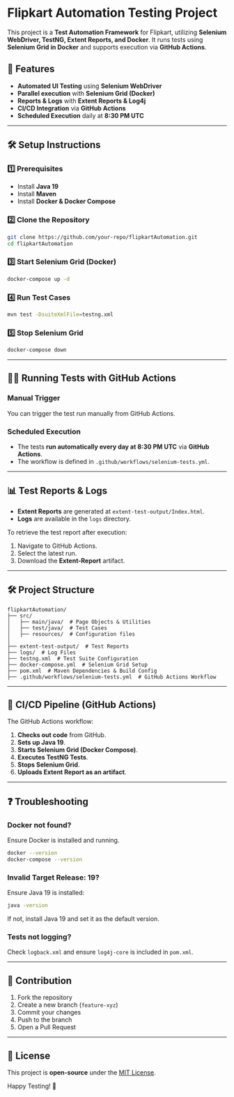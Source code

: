 # Flipkart Automation Testing Project

This project is a **Test Automation Framework** for Flipkart, utilizing **Selenium WebDriver, TestNG, Extent Reports, and Docker**. It runs tests using **Selenium Grid in Docker** and supports execution via **GitHub Actions**.

## 📌 Features
- **Automated UI Testing** using **Selenium WebDriver**
- **Parallel execution** with **Selenium Grid (Docker)**
- **Reports & Logs** with **Extent Reports & Log4j**
- **CI/CD Integration** via **GitHub Actions**
- **Scheduled Execution** daily at **8:30 PM UTC**

---

## 🛠️ Setup Instructions

### **1️⃣ Prerequisites**
- Install **Java 19**
- Install **Maven**
- Install **Docker & Docker Compose**

### **2️⃣ Clone the Repository**
```sh
git clone https://github.com/your-repo/flipkartAutomation.git
cd flipkartAutomation
```

### **3️⃣ Start Selenium Grid (Docker)**
```sh
docker-compose up -d
```

### **4️⃣ Run Test Cases**
```sh
mvn test -DsuiteXmlFile=testng.xml
```

### **5️⃣ Stop Selenium Grid**
```sh
docker-compose down
```

---

## 🏃‍♂️ Running Tests with GitHub Actions

### **Manual Trigger**
You can trigger the test run manually from GitHub Actions.

### **Scheduled Execution**
- The tests **run automatically every day at 8:30 PM UTC** via **GitHub Actions**.
- The workflow is defined in `.github/workflows/selenium-tests.yml`.

---

## 📊 Test Reports & Logs
- **Extent Reports** are generated at `extent-test-output/Index.html`.
- **Logs** are available in the `logs` directory.

To retrieve the test report after execution:
1. Navigate to GitHub Actions.
2. Select the latest run.
3. Download the **Extent-Report** artifact.

---

## 🛠️ Project Structure
```
flipkartAutomation/
├── src/
│   ├── main/java/  # Page Objects & Utilities
│   ├── test/java/  # Test Cases
│   ├── resources/  # Configuration files
│
├── extent-test-output/  # Test Reports
├── logs/  # Log Files
├── testng.xml  # Test Suite Configuration
├── docker-compose.yml  # Selenium Grid Setup
├── pom.xml  # Maven Dependencies & Build Config
├── .github/workflows/selenium-tests.yml  # GitHub Actions Workflow
```

---

## 🚀 CI/CD Pipeline (GitHub Actions)
The GitHub Actions workflow:
1. **Checks out code** from GitHub.
2. **Sets up Java 19**.
3. **Starts Selenium Grid (Docker Compose)**.
4. **Executes TestNG Tests**.
5. **Stops Selenium Grid**.
6. **Uploads Extent Report as an artifact**.

---

## ❓ Troubleshooting
### **Docker not found?**
Ensure Docker is installed and running.
```sh
docker --version
docker-compose --version
```

### **Invalid Target Release: 19?**
Ensure Java 19 is installed:
```sh
java -version
```
If not, install Java 19 and set it as the default version.

### **Tests not logging?**
Check `logback.xml` and ensure `log4j-core` is included in `pom.xml`.

---

## 🤝 Contribution
1. Fork the repository
2. Create a new branch (`feature-xyz`)
3. Commit your changes
4. Push to the branch
5. Open a Pull Request

---

## 📜 License
This project is **open-source** under the [MIT License](LICENSE).

Happy Testing! 🚀

